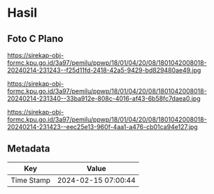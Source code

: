 # Hasil

## Foto C Plano

https://sirekap-obj-formc.kpu.go.id/3a97/pemilu/ppwp/18/01/04/20/08/1801042008018-20240214-231243--f25d11fd-2418-42a5-9429-bd829480ae49.jpg

https://sirekap-obj-formc.kpu.go.id/3a97/pemilu/ppwp/18/01/04/20/08/1801042008018-20240214-231340--33ba912e-808c-4016-af43-6b58fc7daea0.jpg

https://sirekap-obj-formc.kpu.go.id/3a97/pemilu/ppwp/18/01/04/20/08/1801042008018-20240214-231423--eec25e13-960f-4aa1-a476-cb01ca94e127.jpg


## Metadata

| Key        | Value               |
| ---------- | ------------------- |
| Time Stamp | 2024-02-15 07:00:44 |



